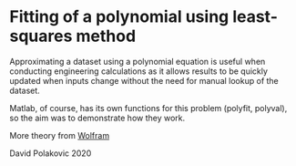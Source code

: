 # Fitting of a polynomial using least-squares method

Approximating a dataset using a polynomial equation is useful when conducting engineering 
calculations as it allows results to be quickly updated when inputs change without the need for manual lookup of the dataset.

Matlab, of course, has its own functions for this problem (polyfit, polyval), so the aim was to demonstrate how they work.

More theory from [Wolfram](https://mathworld.wolfram.com/LeastSquaresFittingPolynomial.html)

David Polakovic 2020
